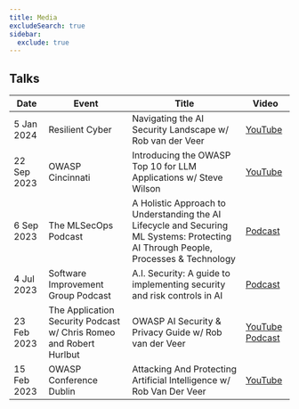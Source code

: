 ```yaml
---
title: Media
excludeSearch: true
sidebar:
  exclude: true
---
```


## Talks

| Date | Event | Title | Video |
| - | - | - | - |
| 5 Jan 2024 | Resilient Cyber | Navigating the AI Security Landscape w/ Rob van der Veer | [YouTube](https://youtu.be/G1-stVMuU-s?si=AjikB8EW7QN1zA8s) |
| 22 Sep 2023 | OWASP Cincinnati | Introducing the OWASP Top 10 for LLM Applications w/ Steve Wilson | [YouTube](https://youtu.be/J1auLaU9SAA?si=dhxmFj2IN_NB_ALa) |
| 6 Sep 2023 | The MLSecOps Podcast | A Holistic Approach to Understanding the AI Lifecycle and Securing ML Systems: Protecting AI Through People, Processes & Technology | [Podcast](https://mlsecops.com/podcast/a-holistic-approach-to-understanding-the-ai-lifecycle-and-securing-ml-systems-protecting-ai-through-people-processes-technology) |
| 4 Jul 2023 | Software Improvement Group Podcast | A.I. Security: A guide to implementing security and risk controls in AI | [Podcast](https://www.brighttalk.com/webcast/19697/586526) |
| 23 Feb 2023 | The Application Security Podcast w/ Chris Romeo and Robert Hurlbut | OWASP AI Security & Privacy Guide w/ Rob van der Veer | [YouTube](https://www.youtube.com/watch?v=SLdn3AwlCAk&) [Podcast](https://www.buzzsprout.com/1730684/12313155-rob-van-der-veer-owasp-ai-security-privacy-guide) |
| 15 Feb 2023 | OWASP Conference Dublin | Attacking And Protecting Artificial Intelligence w/ Rob Van Der Veer | [YouTube](https://www.youtube.com/watch?v=ABmWHnFrMqI) |
